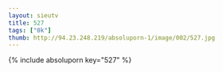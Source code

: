 ```yaml
--- 
layout: sieutv
title: 527
tags: ["0k"]
thumb: http://94.23.248.219/absoluporn-1/image/002/527.jpg
---
```

{% include absoluporn key="527" %} 
